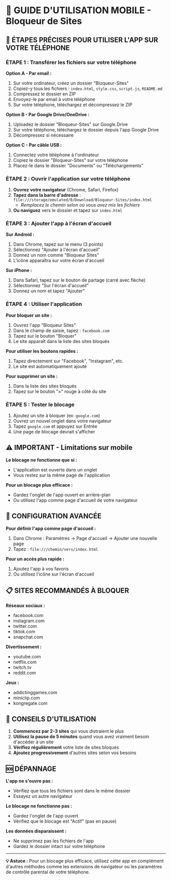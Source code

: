 # 📱 GUIDE D'UTILISATION MOBILE - Bloqueur de Sites

## 🚀 ÉTAPES PRÉCISES POUR UTILISER L'APP SUR VOTRE TÉLÉPHONE

### **ÉTAPE 1 : Transférer les fichiers sur votre téléphone**

**Option A - Par email :**
1. Sur votre ordinateur, créez un dossier "Bloqueur-Sites"
2. Copiez-y tous les fichiers : `index.html`, `style.css`, `script.js`, `README.md`
3. Compressez le dossier en ZIP
4. Envoyez-le par email à votre téléphone
5. Sur votre téléphone, téléchargez et décompressez le ZIP

**Option B - Par Google Drive/OneDrive :**
1. Uploadez le dossier "Bloqueur-Sites" sur Google Drive
2. Sur votre téléphone, téléchargez le dossier depuis l'app Google Drive
3. Décompressez si nécessaire

**Option C - Par câble USB :**
1. Connectez votre téléphone à l'ordinateur
2. Copiez le dossier "Bloqueur-Sites" sur votre téléphone
3. Placez-le dans le dossier "Documents" ou "Téléchargements"

### **ÉTAPE 2 : Ouvrir l'application sur votre téléphone**

1. **Ouvrez votre navigateur** (Chrome, Safari, Firefox)
2. **Tapez dans la barre d'adresse** : `file:///storage/emulated/0/Download/Bloqueur-Sites/index.html`
   - *Remplacez le chemin selon où vous avez mis les fichiers*
3. **Ou naviguez** vers le dossier et tapez sur `index.html`

### **ÉTAPE 3 : Ajouter l'app à l'écran d'accueil**

**Sur Android :**
1. Dans Chrome, tapez sur le menu (3 points)
2. Sélectionnez "Ajouter à l'écran d'accueil"
3. Donnez un nom comme "Bloqueur Sites"
4. L'icône apparaîtra sur votre écran d'accueil

**Sur iPhone :**
1. Dans Safari, tapez sur le bouton de partage (carré avec flèche)
2. Sélectionnez "Sur l'écran d'accueil"
3. Donnez un nom et tapez "Ajouter"

### **ÉTAPE 4 : Utiliser l'application**

**Pour bloquer un site :**
1. Ouvrez l'app "Bloqueur Sites"
2. Dans le champ de saisie, tapez : `facebook.com`
3. Tapez sur le bouton "Bloquer"
4. Le site apparaît dans la liste des sites bloqués

**Pour utiliser les boutons rapides :**
1. Tapez directement sur "Facebook", "Instagram", etc.
2. Le site est automatiquement ajouté

**Pour supprimer un site :**
1. Dans la liste des sites bloqués
2. Tapez sur le bouton "×" rouge à côté du site

### **ÉTAPE 5 : Tester le blocage**

1. Ajoutez un site à bloquer (ex: `google.com`)
2. Ouvrez un nouvel onglet dans votre navigateur
3. Tapez `google.com` et appuyez sur Entrée
4. Une page de blocage devrait s'afficher

## ⚠️ IMPORTANT - Limitations sur mobile

**Le blocage ne fonctionne que si :**
- L'application est ouverte dans un onglet
- Vous restez sur la même page de l'application

**Pour un blocage plus efficace :**
- Gardez l'onglet de l'app ouvert en arrière-plan
- Ou utilisez l'app comme page d'accueil de votre navigateur

## 🔧 CONFIGURATION AVANCÉE

**Pour définir l'app comme page d'accueil :**
1. Dans Chrome : Paramètres → Page d'accueil → Ajouter une nouvelle page
2. Tapez : `file:///chemin/vers/index.html`

**Pour un accès plus rapide :**
1. Ajoutez l'app à vos favoris
2. Ou utilisez l'icône sur l'écran d'accueil

## 📋 SITES RECOMMANDÉS À BLOQUER

**Réseaux sociaux :**
- facebook.com
- instagram.com
- twitter.com
- tiktok.com
- snapchat.com

**Divertissement :**
- youtube.com
- netflix.com
- twitch.tv
- reddit.com

**Jeux :**
- addictinggames.com
- miniclip.com
- kongregate.com

## 🎯 CONSEILS D'UTILISATION

1. **Commencez par 2-3 sites** qui vous distraient le plus
2. **Utilisez la pause de 5 minutes** quand vous avez vraiment besoin d'accéder à un site
3. **Vérifiez régulièrement** votre liste de sites bloqués
4. **Ajoutez progressivement** d'autres sites selon vos besoins

## 🆘 DÉPANNAGE

**L'app ne s'ouvre pas :**
- Vérifiez que tous les fichiers sont dans le même dossier
- Essayez un autre navigateur

**Le blocage ne fonctionne pas :**
- Gardez l'onglet de l'app ouvert
- Vérifiez que le blocage est "Actif" (pas en pause)

**Les données disparaissent :**
- Ne supprimez pas les fichiers de l'app
- Gardez le dossier intact sur votre téléphone

---

**💡 Astuce :** Pour un blocage plus efficace, utilisez cette app en complément d'autres méthodes comme les extensions de navigateur ou les paramètres de contrôle parental de votre téléphone. 